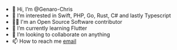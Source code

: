 - 👋 Hi, I’m @Genaro-Chris
- 👀 I’m interested in Swift, PHP, Go, Rust, C# and lastly Typescript
- 👨‍💻 I'm an Open Source Software contributor
- 🌱 I’m currently learning Flutter
- 💞️ I’m looking to collaborate on anything
- 📫 How to reach me [email](mailto:christian25589@gmail.com)

<!---
Genaro-Chris/Genaro-Chris is a ✨ special ✨ repository because its `README.md` (this file) appears on your GitHub profile.
You can click the Preview link to take a look at your changes.
--->
